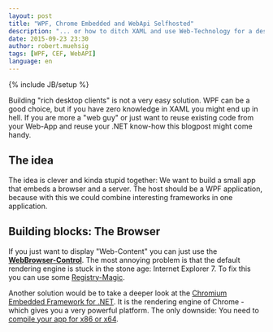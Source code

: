 ```yaml
---
layout: post
title: "WPF, Chrome Embedded and WebApi Selfhosted"
description: "... or how to ditch XAML and use Web-Technology for a desktop app."
date: 2015-09-23 23:30
author: robert.muehsig
tags: [WPF, CEF, WebAPI]
language: en
---
```

{% include JB/setup %}

Building "rich desktop clients" is not a very easy solution. WPF can be a good choice, but if you have zero knowledge in XAML you might end up in hell. If you are more a "web guy" or just want to reuse existing code from your Web-App and reuse your .NET know-how this blogpost might come handy.

## The idea

The idea is clever and kinda stupid together: We want to build a small app that embeds a browser and a server. The host should be a WPF application, because with this we could combine interesting frameworks in one application.

## Building blocks: The Browser

If you just want to display "Web-Content" you can just use the __[WebBrowser-Control](https://msdn.microsoft.com/en-us/library/system.windows.controls.webbrowser(v=vs.110).aspx)__. The most annoying problem is that the default rendering engine is stuck in the stone age: Internet Explorer 7.
To fix this you can use some [Registry-Magic](https://weblog.west-wind.com/posts/2011/May/21/Web-Browser-Control-Specifying-the-IE-Version).

Another solution would be to take a deeper look at the [Chromium Embedded Framework for .NET](https://github.com/cefsharp/CefSharp). It is the rendering engine of Chrome - which gives you a very powerful platform. The only downside: You need to [compile your app for x86 or x64](https://github.com/cefsharp/CefSharp/issues/576#issuecomment-61926661).

